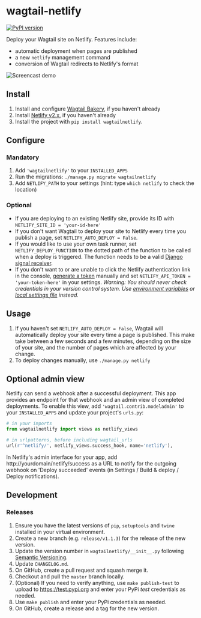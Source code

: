 # wagtail-netlify

[![PyPI version](https://badge.fury.io/py/wagtailnetlify.svg)](https://badge.fury.io/py/wagtailnetlify)

Deploy your Wagtail site on Netlify. Features include:

 - automatic deployment when pages are published
 - a new `netlify` management command
 - conversion of Wagtail redirects to Netlify's format

![Screencast demo](https://tom.s3.amazonaws.com/wagtail-netlify.gif)

## Install

1. Install and configure [Wagtail Bakery](https://github.com/moorinteractive/wagtail-bakery), if you haven't already
2. Install [Netlify v2.x](https://www.netlify.com/docs/cli/#installation), if you haven't already
3. Install the project with `pip install wagtailnetlify`.

## Configure

### Mandatory
1. Add `'wagtailnetlify'` to your `INSTALLED_APPS`
2. Run the migrations: `./manage.py migrate wagtailnetlify`
3. Add `NETLIFY_PATH` to your settings (hint: type `which netlify` to check the location)

### Optional
- If you are deploying to an existing Netlify site, provide its ID with `NETLIFY_SITE_ID = 'your-id-here'`
- If you don't want Wagtail to deploy your site to Netlify every time you publish a page, set `NETLIFY_AUTO_DEPLOY = False`.
- If you would like to use your own task runner, set `NETLIFY_DEPLOY_FUNCTION` to the dotted path of the function to be called when a deploy is triggered. The function needs to be a valid [Django signal receiver](https://docs.djangoproject.com/en/2.1/topics/signals/#receiver-functions).
- If you don't want to or are unable to click the Netlify authentication link in the console, [generate a token](https://app.netlify.com/account/applications) manually and set `NETLIFY_API_TOKEN = 'your-token-here'` in your settings. *Warning: You should never check credentials in your version control system. Use [environment variables](https://django-environ.readthedocs.io/en/latest/) or [local settings file](http://techstream.org/Bits/Local-Settings-in-django) instead.*

## Usage

1. If you haven't set `NETLIFY_AUTO_DEPLOY = False`, Wagtail will automatically deploy your site every time a page is published. This make take between a few seconds and a few minutes, depending on the size of your site, and the number of pages which are affected by your change.
2. To deploy changes manually, use `./manage.py netlify`

## Optional admin view

Netlify can send a webhook after a successful deployment. This app provides an endpoint for that webhook and an admin view of
completed deployments. To enable this view, add `'wagtail.contrib.modeladmin'` to your `INSTALLED_APPS` and update your project's `urls.py`:

```python
# in your imports
from wagtailnetlify import views as netlify_views

# in urlpatterns, before including wagtail_urls
url(r'^netlify/', netlify_views.success_hook, name='netlify'),
```

In Netlify's admin interface for your app, add http://yourdomain/netlify/success as a URL to notify for the outgoing webhook on 'Deploy succeeded' events (in Settings / Build & deploy / Deploy notifications).

## Development

### Releases

1. Ensure you have the latest versions of `pip`, `setuptools` and `twine` installed in your virtual environment.
1. Create a new branch (e.g. `release/v1.1.3`) for the release of the new version.
1. Update the version number in `wagtailnetlify/__init__.py` following [Semantic Versioning](http://semver.org/spec/v2.0.0.html).
1. Update `CHANGELOG.md`.
1. On GitHub, create a pull request and squash merge it.
1. Checkout and pull the `master` branch locally.
1. (Optional) If you need to verify anything, use `make publish-test` to upload to https://test.pypi.org and enter your PyPi *test* credentials as needed.
1. Use `make publish` and enter your PyPi credentials as needed.
1. On GitHub, create a release and a tag for the new version.
